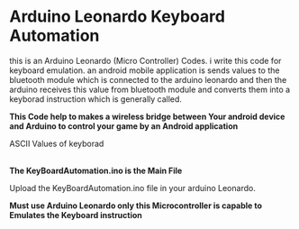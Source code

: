 # Arduino Leonardo Keyboard Automation

this is an Arduino Leonardo (Micro Controller) Codes. i write this code for keyboard emulation. an android mobile application is sends values to the bluetooth module which is
connected to the arduino leonardo and then the arduino receives this value from bluetooth module and converts them into a keyborad instruction which is generally called.

<b> This Code help to makes a wireless bridge between Your android device and Arduino to control your game by an Android application </b> </br>

ASCII Values of keyborad <br/><br/>

<b> The KeyBoardAutomation.ino is the Main File </b> </br>

Upload the KeyBoardAutomation.ino file in your arduino Leonardo. </br>

<b> Must use Arduino Leonardo only this Microcontroller is capable to Emulates the Keyboard instruction </b> </br>

